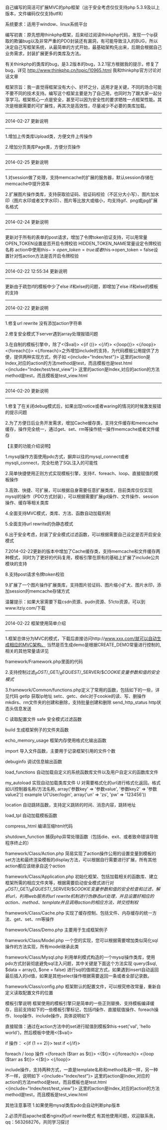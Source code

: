 自己编写的简洁可扩展MVC的php框架（出于安全考虑仅仅支持php 5.3.9及以上版本，文件编码仅仅支持utf8）

系统要求：适用于window、linux系统平台

编写初衷：原先想用thinkphp框架，后来经过阅读thinkphp代码，发现一个ip获取的欺骗bug以及非常严重的PDO封装还有漏洞，有可能导致注入的BUG，所以决定自己写框架系统，从最简单的方式开始，最基础架构先出来，后期会根据自己业务需求，封装扩展更多的类库及方法。

有关thinkphp的类库的bug，是3.2版本的bug，3.2.1官方根据我的提示，修复了bug，详见
http://www.thinkphp.cn/topic/10965.html 我和thinkphp官方讨论对话文章

框架宗旨：我一直觉得框架没有大小、好坏之分，适用才是关键，不同的场合可能不要不同的技术支持。编写这个框架主要是为了自己用，也同时为了跟大家一起分享学习。框架核心一点是安全，甚至可以因为安全性的要求牺牲一点框架性能。其次是根据需要的可扩展性，再其次是高效性，尽量减少不必要的类库加载。

---

2014-02-27 更新说明

---

1.增加上传类库Upload类，方便文件上传操作

2.增加分页类库Page类，方便分页操作


---

2014-02-25 更新说明

---

1.对session做了处理，支持memcache的扩展的服务器，默认session存储在memcache中提升效率

2.扩展图片操作类库，支持获取验证码、验证码校验（不区分大小写）、图片加水印（图片水印或者文字水印）、图片等比放大或缩小，均支持gif、png或jpg扩展名格式


---

2014-02-24 更新说明

---

更新对于所有的表单的post请求，增加了令牌token验证支持，可以用常量OPEN\_TOKEN设置是否开启令牌校验
HIDDEN\_TOKEN\_NAME常量设定令牌校验名称
action中使用$this->open\_token = true或者$this->open\_token = false设置针对性action方法是否开启令牌校验



---

2014-02-22 12:55:34 更新说明

---

更新由于疏忽if的模板中少了else if和else的问题，即增加了else if和else的模板的支持



---

2014-02-22 更新说明

---

1.修复url rewrite 没有添加action字符串


2.修复安全模式下server遇到array处理报错问题


3.在自制的模板引擎中，除了<{$val}> <{if ()}> <{/if}> <{loop()}> <{/loop}> <{foreach()}> <{/foreach}>之外增加include的支持，为代码模板公用提供了方便，提供两种实现方式，例子如
<{include="Index/test"}> 这里的action是Index,对应的action的方法method是test，而且模板也是test.html
<{include="Index/test/test\_view"}> 这里的action是Index,对应的action的方法method是test，而且模板是test\_view.html


---

2014-02-20 更新说明

---

1.修复了在关闭debug模式后，如果出现notice或者waring的情况的时候激发报错的提示问题

2.为了方便日后业务开发需求，增加Cache缓存类，支持文件缓存和memcache缓存，操作完全统一，通过get、set、rm等操作统一操作memcache或者文件缓存

【主要的功能介绍说明】

1.mysql操作方面使用pdo方式，摒弃以往的mysql\_connect或者mysqli\_connect，完全杜绝了SQL注入的可能性

2.简单快捷使用正则方式实现模板引擎，支持if、foreach、loop、直接赋值的模板操作

3.高效、快捷、可扩展，可以根据自身需要任意扩展类库，目前类库仅仅实现mysql的操作（PDO方式封装），可以根据需要扩展gd操作、文件操作、session操作、缓存等相关类库

4.全面支持MVC模式，类库、方法、函数自动加载机制

5.全面支持url rewrite的伪静态模式

6.出于安全考虑，封装了安全模式过滤函数，可以根据需要自己设定是否开启安全模式

7.2014-02-22更新的版本中增加了Cache缓存类，支持memcache和文件缓存两种模式，同时为了更好的代码复用，模板引擎在原有的基础上扩展了include公共模块的支持

8.支持post请求令牌token校验

9.扩展了一个图片操作扩展类库，支持图片验证码、图片缩小扩大、图片水印，添加session的memcache存储方式

温馨提示：如果大家需要下载csdn资源、pudn资源、51cto资源，可以到www.itziy.com/下载



---

2014-02-22 框架使用简单介绍

---

1.框架总体分为MVC的模式，下载后直接访问http://www.xxx.com/就可以自动生成相应的MVC架构。
当然是否生成demo是根据CREATE\_DEMO常量进行控制的,相关的其他常量请详见

framework/Framework.php里面的代码

2.支持控制过滤$_POST/$_GET/$_REQUEST/$_SERVER/$_COOKIE变量参数和值的安全模式_

3.framework/Common/functions.php定义了常用的函数，包括如下的一些，详见代码
getIp 获取ip地址
setc、getc、delc对于cookie的读、写、删操作
mkdirs、rm文件夹的创建和删除，支持批量创建和删除
send\_http\_status http状态头信息发送

C 读取配置文件
safe 安全模式过滤函数

build 生成框架例子的文件夹函数

echo\_memory\_usage 框架内存使用格式化输出函数

import 导入文件函数，主要用于记录框架引用的文件个数

debuginfo 调试信息输出函数

load\_functions 自动加载自定义的系统函数库文件以及用户自定义的函数库文件

my\_autoload 实现自动加载类库文件
U 对需要格式化的url进行格式化返回。格式如U(控制器名称/方法名称, array('参数key' => '参数value', '参数key2' => '参数value2')) example U('User/login', array('un' => 'zs', 'pw' => '123456'))

location 自动跳转函数，支持定义跳转的时间、消息内容，跳转地址

load\_tpl 自动加载模板函数

compress\_html 编译压缩html代码

shutdown\_function 捕获php异常处理函数（包括die、exit、或者致命错误导致程序终止的）

framework/Class/Action.php
简易实现了action操作公用的设置变量到模板的set方法和最终渲染模板的display方法，可以根据自行需要进行扩展，所有其他action都应该继承自这个action

framework/Class/Application.php
初始化框架、包括加载相关的函数库、建立框架所需的相应文件夹等，根据需要启动安全模式进行对$_POST/$_GET/$_REQUEST/$_SERVER/$_COOKIE变量参数和值的安全检查和过滤，解析url，利用web服务的url rewrite机制进行伪静态url处理，并且设置好相应的action、method、template并且调用action的相应方法，转交控制权_

framework/Class/Cache.php
实现了缓存控制、包括文件、内存缓存的统一方法、get、set、rm等操作

framework/Class/Demo.php
主要用于生成框架例子

framework/Class/Model.php
一个空的实现，您可以根据需要增加类似简化sql操作的方法实现，所有model继承此类

framework/Class/Mysql.php
利用单利模式构造的一个mysql操作类库，使用pdo方式封装彻底避免sql注入问题，其中关键是下面这个方法实现
query($sql, $data = array(), $one = false)
进行sql的值绑定方式，如果遇到insert自动返回最后插入的id值，如果是其他select操作根据需要返回一条或者全部记录数。

framework/Class/config.php
框架默认的配置文件，可以根究修改常量，重新自定义读取配置文件的位置

模板引擎说明
框架使用的模板引擎只是简单的一些正则替换、支持模板编译缓存，目前支持如下的一些模板引擎标记，包括if操作、直接赋值操作、foreach操作、loop操作、include操作，具体说明如下

直接赋值：通过在action方法中的set进行赋值到模板$this->set('val', 'hello world')，然后模板中使用<{$val}>

if 操作：
<{if (1 == 2)}>
test if
<{/if}>

foreach / loop 操作
<{foreach ($tarr as $t)}>
<{$t}>
<{/foreach}>
<{loop ($tarr as $t)}>
<{$t}>
<{/loop}>

include操作，支持两种方式，一直是template名称和method名称一样，另一种不一样，说明如下
<{include="Index/test"}> 这里的action是Index,对应的action的方法method是test，而且模板也是test.html
<{include="Index/test/test\_view"}> 这里的action是Index,对应的action的方法method是test，而且模板是test\_view.html


其他注意事项
1.如果使用mysql类库pdo会自动判断php版本

2.必须开启apache或者nginx的url rewrite模式
有其他使用问题，欢迎联系我，qq：563268276，共同学习探讨
